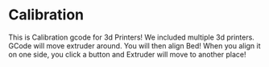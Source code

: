 # Calibration
This is Calibration gcode for 3d Printers!
We included multiple 3d printers.
GCode will move extruder around. You will then align Bed!
When you align it on one side, you click a button and Extruder will move to another place!
